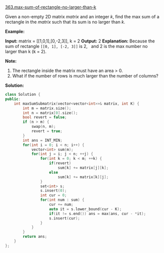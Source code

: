 [363.max-sum-of-rectangle-no-larger-than-k](https://leetcode.com/problems/max-sum-of-rectangle-no-larger-than-k/)  

Given a non-empty 2D matrix _matrix_ and an integer _k_, find the max sum of a rectangle in the _matrix_ such that its sum is no larger than _k_.

**Example:**

**Input:** matrix = \[\[1,0,1\],\[0,-2,3\]\], k = 2
**Output:** 2 
**Explanation:** Because the sum of rectangle `[[0, 1], [-2, 3]]` is 2,
             and 2 is the max number no larger than k (k = 2).

**Note:**

1.  The rectangle inside the matrix must have an area > 0.
2.  What if the number of rows is much larger than the number of columns?  



**Solution:**  

```cpp
class Solution {
public:
    int maxSumSubmatrix(vector<vector<int>>& matrix, int K) {
        int m = matrix.size();
        int n = matrix[0].size();
        bool revert = false;
        if (n > m) {
            swap(n, m);
            revert = true;
        }
        int ans = INT_MIN;
        for(int i = 0; i < n; i++) {
            vector<int> sum(m);
            for(int j = i; j < n; ++j) {
                for(int k = 0; k < m; ++k) {
                    if(revert)
                        sum[k] += matrix[j][k];
                    else
                        sum[k] += matrix[k][j];
                }
                set<int> s;
                s.insert(0);
                int cur = 0;
                for(int num : sum) {
                    cur += num;
                    auto it = s.lower_bound(cur - K);
                    if(it != s.end()) ans = max(ans, cur - *it);
                    s.insert(cur);
                }
            }
        }
        return ans;
    }
};
```
      